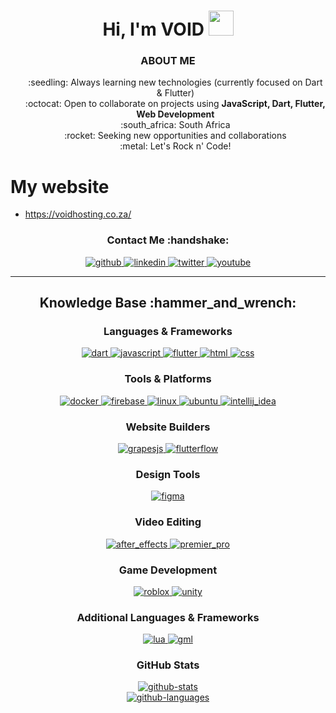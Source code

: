 <h1 align="center"><b>Hi, I'm VOID </b> 
  <img src="https://media.giphy.com/media/hvRJCLFzcasrR4ia7z/giphy.gif" width="40" height="40">
</h1>

<h3 style="text-align: center;">ABOUT ME</h3>

<ul style="list-style: none; text-align: center;">
  <li>:seedling: Always learning new technologies (currently focused on Dart & Flutter)</li>
  <li>:octocat: Open to collaborate on projects using <strong>JavaScript, Dart, Flutter, Web Development</strong></li>
  <li>:south_africa: South Africa</li>
  <li>:rocket: Seeking new opportunities and collaborations</li>
  <li>:metal: Let's Rock n' Code!</li>
</ul>

# My website
- https://voidhosting.co.za/

<div align="center">
  <h3>Contact Me :handshake:</h3>
  <a href="https://github.com/void-2smooth" target="_blank">
    <img src="https://img.shields.io/badge/-VOID-black?logo=github&style=flat-square" alt="github"/>
  </a>
  <a href="https://www.linkedin.com/in/james-coetzee-03b88b328/" target="_blank">
    <img src="https://img.shields.io/badge/-James_Coetzee-blue?logo=linkedin&style=flat-square" alt="linkedin"/>
  </a>
  <a href="https://twitter.com/JAMES47557985" target="_blank">
    <img src="https://img.shields.io/badge/-James_Coetzee-blue?logo=twitter&logoColor=white&style=flat-square" alt="twitter"/>
  </a>
  <a href="https://www.youtube.com/@Void2.smooth" target="_blank">
    <img src="https://img.shields.io/badge/-Void2.smooth-red?logo=youtube&logoColor=white&style=flat-square" alt="youtube"/>
  </a>
</div>

---

<div align="center">
  <h2>Knowledge Base :hammer_and_wrench:</h2>

  <h3>Languages & Frameworks</h3>
  <div>
    <a href="https://www.dart.dev/" target="_blank">
      <img src="https://img.shields.io/badge/Dart-white.svg?style=for-the-badge&logo=dart&logoColor=0175C2" alt="dart"/>
    </a>
    <a href="https://developer.mozilla.org/en-US/docs/Web/JavaScript" target="_blank">
      <img src="https://img.shields.io/badge/JavaScript-white.svg?style=for-the-badge&logo=javascript&logoColor=#F7DF1E" alt="javascript"/>
    </a>
    <a href="https://flutter.dev/" target="_blank">
      <img src="https://img.shields.io/badge/Flutter-white.svg?style=for-the-badge&logo=flutter&logoColor=02569B" alt="flutter"/>
    </a>
    <a href="https://www.w3schools.com/html/" target="_blank">
      <img src="https://img.shields.io/badge/HTML-white.svg?style=for-the-badge&logo=html5&logoColor=E34F26" alt="html"/>
    </a>
    <a href="https://www.w3.org/Style/CSS/" target="_blank">
      <img src="https://img.shields.io/badge/CSS-white.svg?style=for-the-badge&logo=css3&logoColor=1572B6" alt="css"/>
    </a>
  </div>

  <h3>Tools & Platforms</h3>
  <div>
    <a href="https://www.docker.com/" target="_blank">
      <img src="https://img.shields.io/badge/-Docker-white?logo=docker&logoColor=2496ED&style=for-the-badge" alt="docker"/>
    </a>
    <a href="https://firebase.google.com/" target="_blank">
      <img src="https://img.shields.io/badge/-Firebase-white?logo=firebase&logoColor=FFCA28&style=for-the-badge" alt="firebase"/>
    </a>
    <a href="https://www.linux.org/" target="_blank">
      <img src="https://img.shields.io/badge/Linux-white.svg?style=for-the-badge&logo=linux&logoColor=FCC624" alt="linux"/>
    </a>
    <a href="https://www.ubuntu.com/" target="_blank">
      <img src="https://img.shields.io/badge/Ubuntu-white?logo=ubuntu&logoColor=E95420&style=for-the-badge" alt="ubuntu"/>
    </a>
    <a href="https://www.jetbrains.com/idea/" target="_blank">
      <img src="https://img.shields.io/badge/IntelliJ_IDEA-white?logo=intellijidea&logoColor=000000&style=for-the-badge" alt="intellij_idea"/>
    </a>
  </div>

  <h3>Website Builders</h3>
  <div>
    <a href="https://www.grapesjs.com/" target="_blank">
      <img src="https://img.shields.io/badge/-GrapesJS-white?logo=grapesjs&style=for-the-badge" alt="grapesjs"/>
    </a>
    <a href="https://www.flutterflow.io/" target="_blank">
      <img src="https://img.shields.io/badge/-FlutterFlow-white?logo=flutter&logoColor=02569B&style=for-the-badge" alt="flutterflow"/>
    </a>
  </div>

  <h3>Design Tools</h3>
  <div>
    <a href="https://www.figma.com/" target="_blank">
      <img src="https://img.shields.io/badge/-Figma-white?logo=figma&logoColor=F24E1E&style=for-the-badge" alt="figma"/>
    </a>
  </div>

  <h3>Video Editing</h3>
  <div>
    <a href="https://www.adobe.com/products/aftereffects.html" target="_blank">
      <img src="https://img.shields.io/badge/Adobe_After_Effects-white?logo=adobe&logoColor=FF0000&style=for-the-badge" alt="after_effects"/>
    </a>
    <a href="https://www.adobe.com/products/premiere.html" target="_blank">
      <img src="https://img.shields.io/badge/Adobe_Premiere_Pro-white?logo=adobe&logoColor=FF0000&style=for-the-badge" alt="premier_pro"/>
    </a>
  </div>

  <h3>Game Development</h3>
  <div>
    <a href="https://roblox.com/" target="_blank">
      <img src="https://img.shields.io/badge/Roblox_Studio-white?logo=roblox&logoColor=E60012&style=for-the-badge" alt="roblox"/>
    </a>
    <a href="https://unity.com/" target="_blank">
      <img src="https://img.shields.io/badge/Unity-white?logo=unity&logoColor=000000&style=for-the-badge" alt="unity"/>
    </a>
  </div>

  <h3>Additional Languages & Frameworks</h3>
  <div>
    <a href="https://www.lua.org/" target="_blank">
      <img src="https://img.shields.io/badge/Lua-white?logo=lua&logoColor=2C2D72&style=for-the-badge" alt="lua"/>
    </a>
    <a href="https://www.yoyogames.com/en/gamemaker" target="_blank">
      <img src="https://img.shields.io/badge/GML-white?logo=game-maker&logoColor=FF6600&style=for-the-badge" alt="gml"/>
    </a>
  </div>

  <h3>GitHub Stats</h3>
  <div align="center">
    <a href="https://github.com/void-2smooth">
      <img src="https://github-readme-stats.vercel.app/api?username=void-2smooth&show_icons=true&hide_title=true&hide=prs&count_private=true&hide_border=true&theme=dark" alt="github-stats"/>
    </a>
    <br/>
    <a href="https://github.com/void-2smooth">
      <img src="https://github-readme-stats.vercel.app/api/top-langs/?username=void-2smooth&langs_count=6&hide_title=true&layout=compact&hide_border=true&theme=dark" alt="github-languages"/>
    </a>
  </div>
</div>
